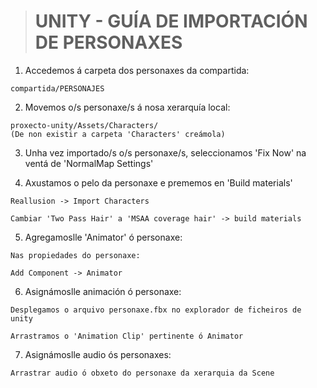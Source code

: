 
># UNITY - GUÍA DE IMPORTACIÓN DE PERSONAXES


1) Accedemos á carpeta dos personaxes da compartida:

```
compartida/PERSONAJES
```

2) Movemos o/s personaxe/s á nosa xerarquía local:

```
proxecto-unity/Assets/Characters/
(De non existir a carpeta 'Characters' creámola)
```

3) Unha vez importado/s o/s personaxe/s, seleccionamos 'Fix Now' na ventá de 'NormalMap Settings'

4) Axustamos o pelo da personaxe e prememos en 'Build materials' 

```
Reallusion -> Import Characters

Cambiar 'Two Pass Hair' a 'MSAA coverage hair' -> build materials
```

5) Agregamoslle 'Animator' ó personaxe:

```
Nas propiedades do personaxe:

Add Component -> Animator
```

6) Asignámoslle animación ó personaxe:

```
Desplegamos o arquivo personaxe.fbx no explorador de ficheiros de unity

Arrastramos o 'Animation Clip' pertinente ó Animator 
```

7) Asignámoslle audio ós personaxes:

```
Arrastrar audio ó obxeto do personaxe da xerarquia da Scene
```
